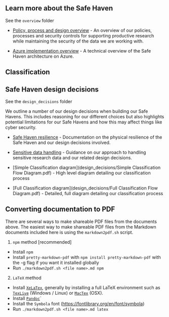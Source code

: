 ## Learn more about the Safe Haven

See the `overview` folder

  - [Policy, process and design overview](overview/provider-overview.md) - An overview of our policies, processes and security controls for supporting productive research while maintaining the security of the data we are working with.

  - [Azure implementation overview](overview/provider-azure-implementation-details.md) - A technical overview of the Safe Haven architecture on Azure.

## Classification


## Safe Haven design decisions

See the `design_decisions` folder

We outline a number of our design decisions when building our Safe Havens. This includes reasoning for our different choices but also highlights potential limitations for our Safe Havens and how this may affect things like cyber security.

- [Safe Haven resilience](design_decisions/physical_resilence_and_availability.md) - Documentation on the physical resilience of the Safe Haven and our design decisions involved.

- [Sensitive data handling](design_decisions/best-practice-sensitive-data-handling.md) - Guidance on our approach to handling sensitive research data and our related design decisions.

- [Simple Classification diagram](design_decisions/Simple Classification Flow Diagram.pdf) - High level diagram detailing our classification process

- [Full Classification diagram](design_decisions/Full Classification Flow Diagram.pdf) - Detailed, full diagram detailing our classification process

## Converting documentation to PDF

There are several ways to make shareable PDF files from the documents above.
The easiest way to make shareable PDF files from the Markdown documents included here is using the `markdown2pdf.sh` script.

1. `npm` method [recommended]
- Install `npm`
- Install `pretty-markdown-pdf` with `npm install pretty-markdown-pdf` with the -g flag if you want it installed globally
- Run `./markdown2pdf.sh <file name>.md npm`

2. `LaTeX` method
- Install [`XeLaTex`](http://xetex.sourceforge.net/), generally by installing a full LaTeX environment such as [`TexLive`](http://www.tug.org/texlive/) (Windows / Linux) or [`MacTex`](http://www.tug.org/mactex/) (OSX).
- Install [`Pandoc`](https://pandoc.org/installing.html)`
- Install the `Symbola` font (https://fontlibrary.org/en/font/symbola)
- Run `./markdown2pdf.sh <file name>.md latex`
